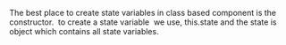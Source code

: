 The best place to create state variables in class based component is the constructor.  to create a state variable  we use, this.state and the state is object which contains all state variables.